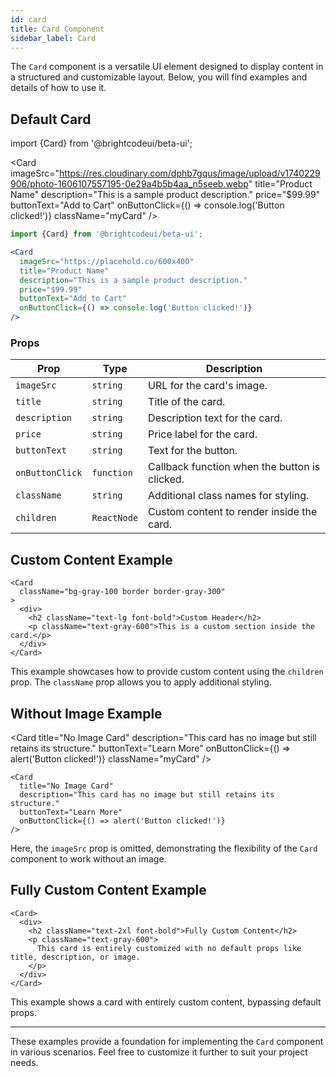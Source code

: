 ```yaml
---
id: card
title: Card Component
sidebar_label: Card
---
```



The `Card` component is a versatile UI element designed to display content in a structured and customizable layout. Below, you will find examples and details of how to use it.

## Default Card

import {Card} from '@brightcodeui/beta-ui';


<Card 
  imageSrc="https://res.cloudinary.com/dphb7gqus/image/upload/v1740229906/photo-1606107557195-0e29a4b5b4aa_n5seeb.webp" 
  title="Product Name" 
  description="This is a sample product description." 
  price="$99.99" 
  buttonText="Add to Cart" 
  onButtonClick={() => console.log('Button clicked!')} 
  className="myCard"
/>


```jsx
import {Card} from '@brightcodeui/beta-ui';

<Card 
  imageSrc="https://placehold.co/600x400" 
  title="Product Name" 
  description="This is a sample product description." 
  price="$99.99" 
  buttonText="Add to Cart" 
  onButtonClick={() => console.log('Button clicked!')} 
/>
```

### Props

| Prop           | Type       | Description                                     |
|----------------|------------|-------------------------------------------------|
| `imageSrc`     | `string`   | URL for the card's image.                      |
| `title`        | `string`   | Title of the card.                             |
| `description`  | `string`   | Description text for the card.                 |
| `price`        | `string`   | Price label for the card.                      |
| `buttonText`   | `string`   | Text for the button.                           |
| `onButtonClick`| `function` | Callback function when the button is clicked.  |
| `className`    | `string`   | Additional class names for styling.            |
| `children`     | `ReactNode`| Custom content to render inside the card.      |

## Custom Content Example

```tsx
<Card 
  className="bg-gray-100 border border-gray-300"
>
  <div>
    <h2 className="text-lg font-bold">Custom Header</h2>
    <p className="text-gray-600">This is a custom section inside the card.</p>
  </div>
</Card>
```

This example showcases how to provide custom content using the `children` prop. The `className` prop allows you to apply additional styling.

## Without Image Example


<Card 
  title="No Image Card"
  description="This card has no image but still retains its structure."
  buttonText="Learn More"
  onButtonClick={() => alert('Button clicked!')} 
  className="myCard"
/>



```tsx
<Card 
  title="No Image Card"
  description="This card has no image but still retains its structure."
  buttonText="Learn More"
  onButtonClick={() => alert('Button clicked!')} 
/>
```

Here, the `imageSrc` prop is omitted, demonstrating the flexibility of the `Card` component to work without an image.

## Fully Custom Content Example

```tsx
<Card>
  <div>
    <h2 className="text-2xl font-bold">Fully Custom Content</h2>
    <p className="text-gray-600">
      This card is entirely customized with no default props like title, description, or image.
    </p>
  </div>
</Card>
```

This example shows a card with entirely custom content, bypassing default props.

---

These examples provide a foundation for implementing the `Card` component in various scenarios. Feel free to customize it further to suit your project needs.
